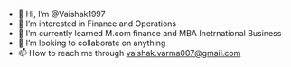- 👋 Hi, I’m @Vaishak1997
- 👀 I’m interested in Finance and Operations 
- 🌱 I’m currently learned M.com finance and MBA Inetrnational Business
- 💞️ I’m looking to collaborate on anything
- 📫 How to reach me through vaishak.varma007@gmail.com

<!---
Vaishak1997/Vaishak1997 is a ✨ special ✨ repository because its `README.md` (this file) appears on your GitHub profile.
You can click the Preview link to take a look at your changes.
--->

